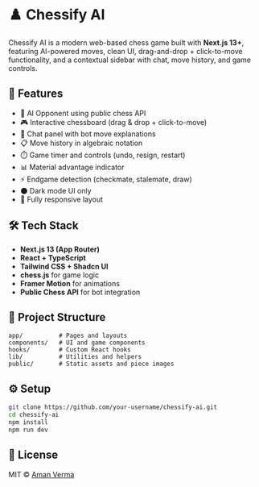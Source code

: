 # ♟️ Chessify AI

Chessify AI is a modern web-based chess game built with **Next.js 13+**, featuring AI-powered moves, clean UI, drag-and-drop + click-to-move functionality, and a contextual sidebar with chat, move history, and game controls.

## 🚀 Features

- 🧠 AI Opponent using public chess API
- 🎮 Interactive chessboard (drag & drop + click-to-move)
- 💬 Chat panel with bot move explanations
- 📋 Move history in algebraic notation
- ⏱️ Game timer and controls (undo, resign, restart)
- 📊 Material advantage indicator
- ⚡ Endgame detection (checkmate, stalemate, draw)
- 🌑 Dark mode UI only
- 📱 Fully responsive layout

## 🛠️ Tech Stack

- **Next.js 13 (App Router)**
- **React + TypeScript**
- **Tailwind CSS + Shadcn UI**
- **chess.js** for game logic
- **Framer Motion** for animations
- **Public Chess API** for bot integration

## 📁 Project Structure

```plaintext
app/          # Pages and layouts
components/   # UI and game components
hooks/        # Custom React hooks
lib/          # Utilities and helpers
public/       # Static assets and piece images
````

## ⚙️ Setup

```bash
git clone https://github.com/your-username/chessify-ai.git
cd chessify-ai
npm install
npm run dev
```

## 📄 License

MIT © [Aman Verma](https://github.com/AmanVerma1067)
